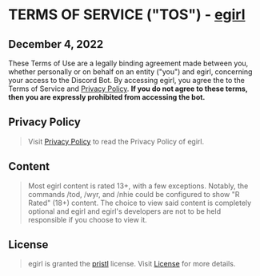 # TERMS OF SERVICE ("TOS") - [egirl](https://dsc.gg/egirlbot)

## December 4, 2022

These Terms of Use are a legally binding agreement made between you, whether personally or on behalf on an entity ("you") and egirl, concerning your access to the Discord Bot. By accessing egirl, you agree the to the Terms of Service and [Privacy Policy](https://github.com/egirlbot/egirlbot.github.io/blob/main/privacy-policy.md). **If you do not agree to these terms, then you are expressly prohibited from accessing the bot.**

## Privacy Policy
> Visit [Privacy Policy](https://github.com/egirlbot/egirlbot.github.io/blob/main/privacy-policy.md) to read the Privacy Policy of egirl.

## Content
> Most egirl content is rated 13+, with a few exceptions. Notably, the commands /tod, /wyr, and /nhie could be configured to show "R Rated" (18+) content. The choice to view said content is completely optional and egirl and egirl's developers are not to be held responsible if you choose to view it.

## License
> egirl is granted the [pristl](https://github.com/egirlbot/egirlbot.github.io/blob/main/license.md) license. Visit [License](https://github.com/egirlbot/egirlbot.github.io/blob/main/license.md) for more details.